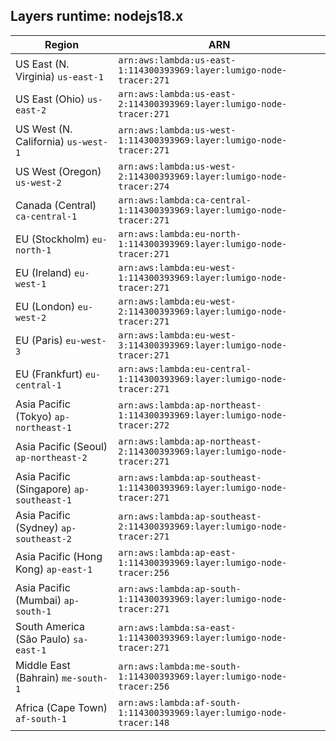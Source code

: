 Layers runtime: nodejs18.x
----
| Region | ARN |
| --- | --- |
|US East (N. Virginia)  `us-east-1`|`arn:aws:lambda:us-east-1:114300393969:layer:lumigo-node-tracer:271`|
|US East (Ohio)  `us-east-2`|`arn:aws:lambda:us-east-2:114300393969:layer:lumigo-node-tracer:271`|
|US West (N. California)  `us-west-1`|`arn:aws:lambda:us-west-1:114300393969:layer:lumigo-node-tracer:271`|
|US West (Oregon)  `us-west-2`|`arn:aws:lambda:us-west-2:114300393969:layer:lumigo-node-tracer:274`|
|Canada (Central)  `ca-central-1`|`arn:aws:lambda:ca-central-1:114300393969:layer:lumigo-node-tracer:271`|
|EU (Stockholm)  `eu-north-1`|`arn:aws:lambda:eu-north-1:114300393969:layer:lumigo-node-tracer:271`|
|EU (Ireland)  `eu-west-1`|`arn:aws:lambda:eu-west-1:114300393969:layer:lumigo-node-tracer:271`|
|EU (London)  `eu-west-2`|`arn:aws:lambda:eu-west-2:114300393969:layer:lumigo-node-tracer:271`|
|EU (Paris)  `eu-west-3`|`arn:aws:lambda:eu-west-3:114300393969:layer:lumigo-node-tracer:271`|
|EU (Frankfurt)  `eu-central-1`|`arn:aws:lambda:eu-central-1:114300393969:layer:lumigo-node-tracer:271`|
|Asia Pacific (Tokyo)  `ap-northeast-1`|`arn:aws:lambda:ap-northeast-1:114300393969:layer:lumigo-node-tracer:272`|
|Asia Pacific (Seoul)  `ap-northeast-2`|`arn:aws:lambda:ap-northeast-2:114300393969:layer:lumigo-node-tracer:271`|
|Asia Pacific (Singapore)  `ap-southeast-1`|`arn:aws:lambda:ap-southeast-1:114300393969:layer:lumigo-node-tracer:271`|
|Asia Pacific (Sydney)  `ap-southeast-2`|`arn:aws:lambda:ap-southeast-2:114300393969:layer:lumigo-node-tracer:271`|
|Asia Pacific (Hong Kong)  `ap-east-1`|`arn:aws:lambda:ap-east-1:114300393969:layer:lumigo-node-tracer:256`|
|Asia Pacific (Mumbai)  `ap-south-1`|`arn:aws:lambda:ap-south-1:114300393969:layer:lumigo-node-tracer:271`|
|South America (São Paulo)  `sa-east-1`|`arn:aws:lambda:sa-east-1:114300393969:layer:lumigo-node-tracer:271`|
|Middle East (Bahrain)  `me-south-1`|`arn:aws:lambda:me-south-1:114300393969:layer:lumigo-node-tracer:256`|
|Africa (Cape Town)  `af-south-1`|`arn:aws:lambda:af-south-1:114300393969:layer:lumigo-node-tracer:148`|
